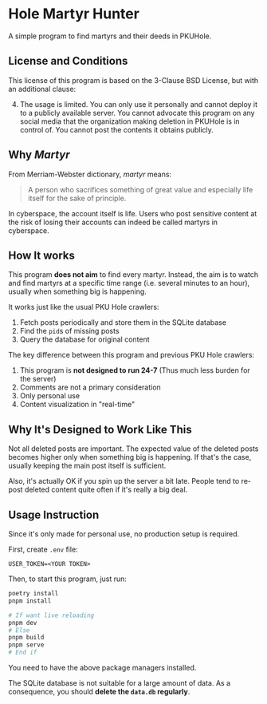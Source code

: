 # Hole Martyr Hunter

A simple program to find martyrs and their deeds in PKUHole.

## License and Conditions

This license of this program is based on the 3-Clause BSD License, but with an additional clause:

4. The usage is limited. You can only use it personally and cannot deploy it to a publicly available server. You cannot advocate this program on any social media that the organization making deletion in PKUHole is in control of. You cannot post the contents it obtains publicly.

## Why *Martyr*

From Merriam-Webster dictionary, _martyr_ means:

> A person who sacrifices something of great value and especially life itself for the sake of principle.

In cyberspace, the account itself is life. Users who post sensitive content at the risk of losing their accounts can indeed be called martyrs in cyberspace.

## How It works

This program **does not aim** to find every martyr. Instead, the aim is to watch and find martyrs at a specific time range (i.e. several minutes to an hour), usually when something big is happening.

It works just like the usual PKU Hole crawlers:
1. Fetch posts periodically and store them in the SQLite database
2. Find the `pid`s of missing posts
3. Query the database for original content

The key difference between this program and previous PKU Hole crawlers:
1. This program is **not designed to run 24-7**
   (Thus much less burden for the server)
2. Comments are not a primary consideration
3. Only personal use
4. Content visualization in "real-time"

## Why It's Designed to Work Like This

Not all deleted posts are important. The expected value of the deleted posts becomes higher only when something big is happening. If that's the case, usually keeping the main post itself is sufficient.

Also, it's actually OK if you spin up the server a bit late. People tend to re-post deleted content quite often if it's really a big deal.

## Usage Instruction

Since it's only made for personal use, no production setup is required.

First, create `.env` file:

```
USER_TOKEN=<YOUR TOKEN>
```

Then, to start this program, just run:

```sh
poetry install
pnpm install

# If want live reloading
pnpm dev
# Else
pnpm build
pnpm serve
# End if
```

You need to have the above package managers installed.

The SQLite database is not suitable for a large amount of data. As a consequence, you should **delete the `data.db` regularly**.

